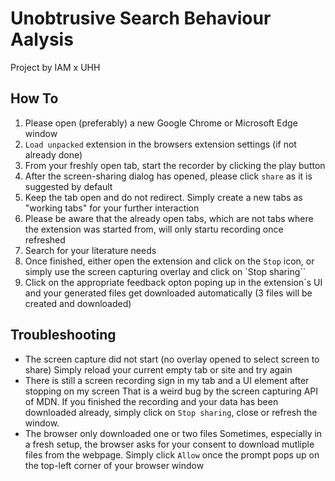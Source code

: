 # Unobtrusive Search Behaviour Aalysis
Project by IAM x UHH

## How To
1. Please open (preferably) a new Google Chrome or Microsoft Edge window
2. `Load unpacked` extension in the browsers extension settings (if not already done)
3. From your freshly open tab, start the recorder by clicking the play button
4. After the screen-sharing dialog has opened, please click `share` as it is suggested by default
5. Keep the tab open and do not redirect. Simply create a new tabs as "working tabs" for your further interaction
6. Please be aware that the already open tabs, which are not tabs where the extension was started from, will only startu recording once refreshed
7. Search for your literature needs
8. Once finished, either open the extension and click on the `Stop` icon, or simply use the screen capturing overlay and click on `Stop sharing``
9. Click on the appropriate feedback opton poping up in the extension`s UI and your generated files get downloaded automatically (3 files will be created and downloaded)


## Troubleshooting
- The screen capture did not start (no overlay opened to select screen to share)
Simply reload your current empty tab or site and try again
- There is still a screen recording sign in my tab and a UI element after stopping on my screen
That is a weird bug by the screen capturing API of MDN. If you finished the recording and your data has been downloaded already, simply click on `Stop sharing`, close or refresh the window.
- The browser only downloaded one or two files
Sometimes, especially in a fresh setup, the browser asks for your consent to download mutliple files from the webpage. Simply click `Allow` once the prompt pops up on the top-left corner of your browser window